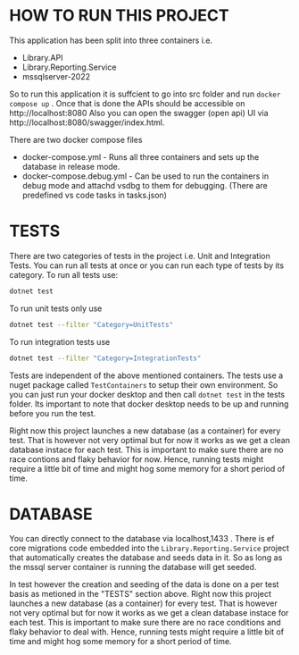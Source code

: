 # HOW TO RUN THIS PROJECT

This application has been split into three containers i.e.

- Library.API
- Library.Reporting.Service
- mssqlserver-2022

So to run this application it is suffcient to go into src folder and run `docker compose up` . Once that is done the APIs should be accessible on http://localhost:8080
Also you can open the swagger (open api) UI via http://localhost:8080/swagger/index.html.

There are two docker compose files

- docker-compose.yml - Runs all three containers and sets up the database in release mode.
- docker-compose.debug.yml -  Can be used to run the containers in debug mode and attachd vsdbg to them for debugging. (There are predefined vs code tasks in tasks.json)


# TESTS

There are two categories of tests in the project i.e. Unit and Integration Tests. You can run all tests at once or you can run each type of tests by its category.
To run all tests use:
```bash
dotnet test
```
To run unit tests only use 

```bash
dotnet test --filter "Category=UnitTests"
```

To run integration tests use
```bash
dotnet test --filter "Category=IntegrationTests"
```

Tests are independent of the above mentioned containers. The tests use a nuget package called `TestContainers` to setup their own environment. So you can just run your docker desktop and then call `dotnet test` in the tests folder. Its important to note that docker desktop needs to be up and running before you run the test.

Right now this project launches a new database (as a container) for every test. That is however not very optimal but for now it works as we get a clean database instace for each test. This is important to make sure there are no race contions and flaky behavior for now. Hence, running tests might require a little bit of time and might hog some memory for a short period of time.

# DATABASE

You can directly connect to the database via localhost,1433 . There is ef core migrations code embedded into the `Library.Reporting.Service` project that automatically creates the database and seeds data in it. So as long as the mssql server container is running the database will get seeded.

In test however the creation and seeding of the data is done on a per test basis as metioned in the "TESTS" section above.
Right now this project launches a new database (as a container) for every test. That is however not very optimal but for now it works as we get a clean database instace for each test. This is important to make sure there are no race conditions and flaky behavior to deal with. Hence, running tests might require a little bit of time and might hog some memory for a short period of time.

